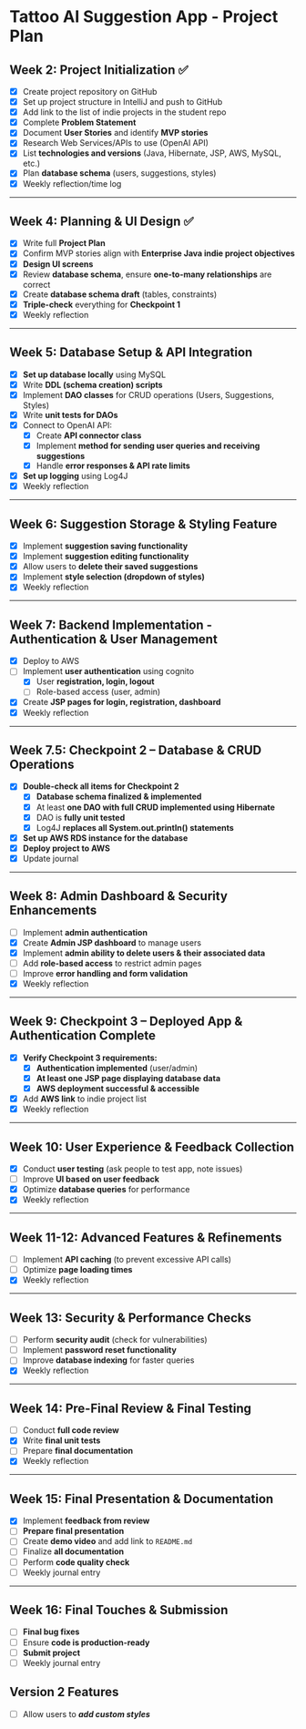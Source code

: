 # Tattoo AI Suggestion App - Project Plan

## Week 2: Project Initialization ✅
- [x] Create project repository on GitHub
- [x] Set up project structure in IntelliJ and push to GitHub
- [x] Add link to the list of indie projects in the student repo
- [x] Complete **Problem Statement**
- [x] Document **User Stories** and identify **MVP stories**
- [x] Research Web Services/APIs to use (OpenAI API)
- [x] List **technologies and versions** (Java, Hibernate, JSP, AWS, MySQL, etc.)
- [x] Plan **database schema** (users, suggestions, styles)
- [x] Weekly reflection/time log

---

## Week 4: Planning & UI Design ✅
- [x] Write full **Project Plan**
- [x] Confirm MVP stories align with **Enterprise Java indie project objectives**
- [x] **Design UI screens**
- [x] Review **database schema**, ensure **one-to-many relationships** are correct
- [x] Create **database schema draft** (tables, constraints)
- [x] **Triple-check** everything for **Checkpoint 1**
- [x] Weekly reflection

---

## Week 5: Database Setup & API Integration
- [X] **Set up database locally** using MySQL
- [X] Write **DDL (schema creation) scripts**
- [X] Implement **DAO classes** for CRUD operations (Users, Suggestions, Styles)
- [X] Write **unit tests for DAOs**
- [X] Connect to OpenAI API:
    - [X] Create **API connector class**
    - [X] Implement **method for sending user queries and receiving suggestions**
    - [X] Handle **error responses & API rate limits**
- [X] **Set up logging** using Log4J
- [X] Weekly reflection

---

## Week 6: Suggestion Storage & Styling Feature
- [X] Implement **suggestion saving functionality**
- [X] Implement **suggestion editing functionality**
- [X] Allow users to **delete their saved suggestions**
- [X] Implement **style selection (dropdown of styles)**
- [X] Weekly reflection

---

## Week 7: Backend Implementation - Authentication & User Management
- [X] Deploy to AWS
- [ ] Implement **user authentication** using cognito
    - [X] User **registration, login, logout**
    - [ ] Role-based access (user, admin)
- [X] Create **JSP pages for login, registration, dashboard**
- [X] Weekly reflection

---

## Week 7.5: Checkpoint 2 – Database & CRUD Operations
- [X] **Double-check all items for Checkpoint 2**
    - [X] **Database schema finalized & implemented**
    - [X] At least **one DAO with full CRUD implemented using Hibernate**
    - [X] DAO is **fully unit tested**
    - [X] Log4J **replaces all System.out.println() statements**
- [X] **Set up AWS RDS instance for the database**
- [X] **Deploy project to AWS**
- [X] Update journal

---

## Week 8: Admin Dashboard & Security Enhancements
- [ ] Implement **admin authentication**
- [X] Create **Admin JSP dashboard** to manage users
- [X] Implement **admin ability to delete users & their associated data**
- [ ] Add **role-based access** to restrict admin pages
- [ ] Improve **error handling and form validation**
- [X] Weekly reflection

---

## Week 9: Checkpoint 3 – Deployed App & Authentication Complete
- [X] **Verify Checkpoint 3 requirements:**
    - [X] **Authentication implemented** (user/admin)
    - [X] **At least one JSP page displaying database data**
    - [X] **AWS deployment successful & accessible**
- [X] Add **AWS link** to indie project list
- [X] Weekly reflection

---

## Week 10: User Experience & Feedback Collection
- [X] Conduct **user testing** (ask people to test app, note issues)
- [ ] Improve **UI based on user feedback**
- [X] Optimize **database queries** for performance
- [X] Weekly reflection

---

## Week 11-12: Advanced Features & Refinements
- [ ] Implement **API caching** (to prevent excessive API calls)
- [ ] Optimize **page loading times**
- [X] Weekly reflection

---

## Week 13: Security & Performance Checks
- [ ] Perform **security audit** (check for vulnerabilities)
- [ ] Implement **password reset functionality**
- [ ] Improve **database indexing** for faster queries
- [X] Weekly reflection

---

## Week 14: Pre-Final Review & Final Testing
- [ ] Conduct **full code review**
- [X] Write **final unit tests**
- [ ] Prepare **final documentation**
- [X] Weekly reflection

---

## Week 15: Final Presentation & Documentation
- [X] Implement **feedback from review**
- [ ] **Prepare final presentation**
- [ ] Create **demo video** and add link to `README.md`
- [ ] Finalize **all documentation**
- [ ] Perform **code quality check**
- [ ] Weekly journal entry

---

## Week 16: Final Touches & Submission
- [ ] **Final bug fixes**
- [ ] Ensure **code is production-ready**
- [ ] **Submit project**
- [ ] Weekly journal entry  

## Version 2 Features
- [ ] Allow users to ***add custom styles***